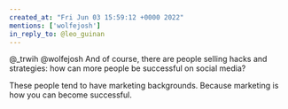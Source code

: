 ```yaml
---
created_at: "Fri Jun 03 15:59:12 +0000 2022"
mentions: ['wolfejosh']
in_reply_to: @leo_guinan
---
```


@_trwih @wolfejosh And of course, there are people selling hacks and strategies: how can more people be successful on social media?

These people tend to have marketing backgrounds. Because marketing is how you can become successful.